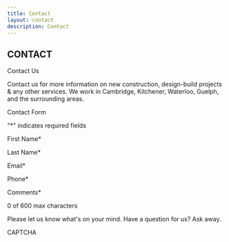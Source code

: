 ```yaml
---
title: Contact
layout: contact
description: Contact
---
```


## CONTACT


Contact Us

Contact us for more information on new construction, design-build projects & any other services. We work in Cambridge, Kitchener, Waterloo, Guelph, and the surrounding areas.



Contact Form


"*" indicates required fields

First Name*


Last Name*


Email*


Phone*


Comments*

0 of 600 max characters

Please let us know what's on your mind. Have a question for us? Ask away.

CAPTCHA
